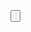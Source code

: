 <?xml version="1.0" encoding="UTF-8"?>

<?import javafx.scene.chart.PieChart?>
<?import javafx.scene.control.Button?>
<?import javafx.scene.layout.VBox?>

<VBox 
alignment="CENTER" 
xmlns="http://javafx.com/javafx/17" 
xmlns:fx="http://javafx.com/fxml/1" 
fx:controller="application.PieChartCotroller">
   <children>
      <PieChart fx:id="pieChart" prefHeight="300.0" prefWidth="300.0" />
      <Button fx:id="btnClose" mnemonicParsing="false" text="닫기" />
   </children>
</VBox>
